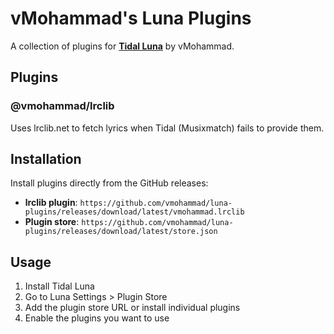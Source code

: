 # vMohammad's Luna Plugins

A collection of plugins for **[Tidal Luna](https://github.com/Inrixia/TidaLuna)** by vMohammad.

## Plugins

### @vmohammad/lrclib

Uses lrclib.net to fetch lyrics when Tidal (Musixmatch) fails to provide them.

## Installation

Install plugins directly from the GitHub releases:

- **lrclib plugin**: `https://github.com/vmohammad/luna-plugins/releases/download/latest/vmohammad.lrclib`
- **Plugin store**: `https://github.com/vmohammad/luna-plugins/releases/download/latest/store.json`

## Usage

1. Install Tidal Luna
2. Go to Luna Settings > Plugin Store
3. Add the plugin store URL or install individual plugins
4. Enable the plugins you want to use